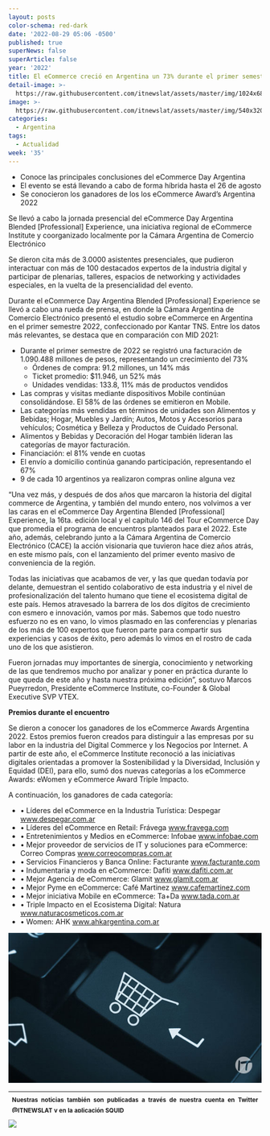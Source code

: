 ```yaml
---
layout: posts
color-schema: red-dark
date: '2022-08-29 05:06 -0500'
published: true
superNews: false
superArticle: false
year: '2022'
title: El eCommerce creció en Argentina un 73% durante el primer semestre del año
detail-image: >-
  https://raw.githubusercontent.com/itnewslat/assets/master/img/1024x680/ecommerce-g.jpg
image: >-
  https://raw.githubusercontent.com/itnewslat/assets/master/img/540x320/ecommerce-p.jpg
categories:
  - Argentina
tags:
  - Actualidad
week: '35'
---
```

- Conoce las principales conclusiones del eCommerce Day Argentina
- El evento se está llevando a cabo de forma híbrida hasta el  26 de agosto 
- Se conocieron los ganadores de los los eCommerce Award’s Argentina 2022

Se llevó a cabo la jornada presencial del eCommerce Day Argentina Blended [Professional] Experience, una iniciativa regional de eCommerce Institute y coorganizado localmente por la Cámara Argentina de Comercio Electrónico
 
Se dieron cita más de 3.0000 asistentes presenciales, que pudieron interactuar con más de 100 destacados expertos de la industria digital y participar de plenarias, talleres, espacios de networking y actividades especiales, en la vuelta de la presencialidad del evento.
 
Durante el eCommerce Day Argentina Blended [Professional] Experience se llevó a cabo una rueda de prensa, en donde la Cámara Argentina de Comercio Electrónico presentó el estudio sobre eCommerce en Argentina en el primer semestre 2022, confeccionado por Kantar TNS. Entre los datos más relevantes, se destaca que en comparación con MID 2021:
 
- Durante el primer semestre de 2022 se registró una facturación de 1.090.488 millones de pesos, representando un crecimiento del 73%
  - Órdenes de compra: 91.2 millones,  un 14% más
  - Ticket promedio: $11.946, un 52% más
  - Unidades vendidas: 133.8, 11% más de productos vendidos
- Las compras y visitas mediante dispositivos Mobile continúan consolidándose. El 58% de las órdenes se emitieron en Mobile.
- Las categorías más vendidas en términos de unidades son Alimentos y Bebidas; Hogar, Muebles y Jardín; Autos, Motos y Accesorios para vehículos; Cosmética y Belleza y Productos de Cuidado Personal.
- Alimentos y Bebidas y Decoración del Hogar también lideran las categorías de mayor facturación.
- Financiación: el 81% vende en cuotas
- El envío a domicilio continúa ganando participación, representando el 67%
- 9 de cada 10 argentinos ya realizaron compras online alguna vez
 
“Una vez más, y después de dos años que marcaron la historia del digital commerce de Argentina, y también del mundo entero, nos volvimos a ver las caras en el eCommerce Day Argentina Blended [Professional] Experience, la 16ta. edición local y el capítulo 146 del Tour eCommerce Day que promedia el programa de encuentros planteados para el 2022. Este año, además, celebrando junto a la Cámara Argentina de Comercio Electrónico (CACE) la acción visionaria que tuvieron hace diez años atrás, en este mismo país, con el lanzamiento del primer evento masivo de conveniencia de la región. 

Todas las iniciativas que acabamos de ver, y las que quedan todavía por delante, demuestran el sentido colaborativo de esta industria y el nivel de profesionalización del talento humano que tiene el ecosistema digital de este país. Hemos atravesado la barrera de los dos dígitos de crecimiento con esmero e innovación, vamos por más. Sabemos que todo nuestro esfuerzo no es en vano, lo vimos plasmado en las conferencias y plenarias de los más de 100 expertos que fueron parte para compartir sus experiencias y casos de éxito, pero además lo vimos en el rostro de cada uno de los que asistieron. 

Fueron jornadas muy importantes de sinergia, conocimiento y networking de las que tendremos mucho por analizar y poner en práctica durante lo que queda de este año y hasta nuestra próxima edición”, sostuvo Marcos Pueyrredon, Presidente eCommerce Institute, co-Founder & Global Executive SVP VTEX.

**Premios durante el encuentro**
 
Se dieron a conocer los ganadores de los eCommerce Awards Argentina 2022. Estos premios fueron creados para distinguir a las empresas por su labor en la industria del Digital Commerce y los Negocios por Internet. A partir de este año, el eCommerce Institute reconoció a las iniciativas digitales orientadas a promover la Sostenibilidad y la Diversidad, Inclusión y Equidad (DEI), para ello, sumó dos nuevas categorías a los eCommerce Awards: eWomen y eCommerce Award Triple Impacto.
 
A continuación, los ganadores de cada categoría:

- •	Líderes del eCommerce en la Industria Turística: Despegar www.despegar.com.ar 
- •	Líderes del eCommerce en Retail: Frávega www.fravega.com 
- •	Entretenimientos y Medios en eCommerce: Infobae www.infobae.com 
- •	Mejor proveedor de servicios de IT y soluciones para eCommerce: Correo Compras www.correocompras.com.ar 
- •	Servicios Financieros y Banca Online: Facturante www.facturante.com 
- •	Indumentaria y moda en eCommerce: Dafiti www.dafiti.com.ar 
- •	Mejor Agencia de eCommerce: Glamit www.glamit.com.ar 
- •	Mejor Pyme en eCommerce: Café Martinez www.cafemartinez.com 
- •	Mejor iniciativa Mobile en eCommerce: Ta+Da www.tada.com.ar 
- •	Triple Impacto en el Ecosistema Digital: Natura www.naturacosmeticos.com.ar 
- •	Women: AHK www.ahkargentina.com.ar

![](https://raw.githubusercontent.com/itnewslat/assets/master/img/540x320/ecommerce-p.jpg)

<table style="height: 42px;" width="569">
<tbody>
<tr>
<td style="text-align: justify;"><sub><strong>Nuestras noticias también son publicadas a través de nuestra cuenta en Twitter <a href="https://twitter.com/itnewslat?lang=es">@ITNEWSLAT</a> y en la aplicación <a href="https://squidapp.co/en/">SQUID</a></strong></sub></td>
</tr>
</tbody>
</table>

<img src="https://tracker.metricool.com/c3po.jpg?hash=56f88a41e39ab42c063cc51676587a04"/>